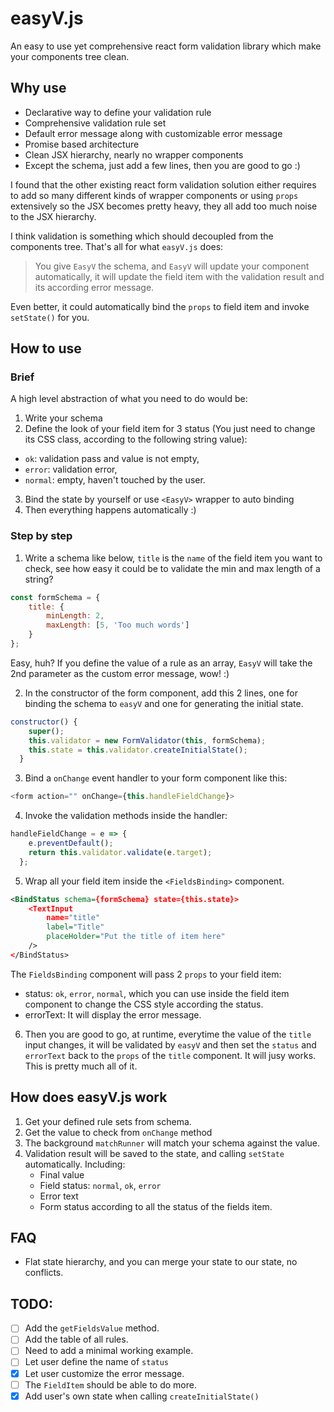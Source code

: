 # easyV.js

An easy to use yet comprehensive react form validation library which make your components tree clean.

## Why use

- Declarative way to define your validation rule
- Comprehensive validation rule set
- Default error message along with customizable error message
- Promise based architecture
- Clean JSX hierarchy, nearly no wrapper components
- Except the schema, just add a few lines, then you are good to go :)


I found that the other existing react form validation solution either requires to add so many different kinds of wrapper components or using `props` extensively so the JSX becomes pretty heavy, they all add too much noise to the JSX hierarchy.

I think validation is something which should decoupled from the components tree. That's all for what `easyV.js` does:

>You give `EasyV` the schema, and `EasyV` will update your component automatically, it will update the field item with the validation result and its according error message.

Even better, it could automatically bind the `props` to field item and invoke `setState()` for you.

## How to use

### Brief

A high level abstraction of what you need to do would be:

1. Write your schema
2. Define the look of your field item for 3 status (You just need to change its CSS class, according to the following string value):
 - `ok`: validation pass and value is not empty,
 - `error`: validation error,
 - `normal`: empty, haven't touched by the user.
3. Bind the state by yourself or use `<EasyV>` wrapper to auto binding
4. Then everything happens automatically :)

### Step by step

1.  Write a schema like below, `title` is the `name` of the field item you want to check, see how easy it could be to validate the min and max length of a string?

```javascript
const formSchema = {
    title: {
        minLength: 2,
        maxLength: [5, 'Too much words']
    }
};
```

Easy, huh? If you define the value of a rule as an array, `EasyV` will take the 2nd parameter as the custom error message, wow! :)

2. In the constructor of the form component, add this 2 lines, one for binding the schema to `easyV` and one for generating the initial state.

```javascript
constructor() {
    super();
    this.validator = new FormValidator(this, formSchema);
    this.state = this.validator.createInitialState();
  }
```

3. Bind a `onChange` event handler to your form component like this:

``` javascript
<form action="" onChange={this.handleFieldChange}>
```

4. Invoke the validation methods inside the handler:

```javascript
handleFieldChange = e => {
    e.preventDefault();
    return this.validator.validate(e.target);
  };
```

5. Wrap all your field item inside the `<FieldsBinding>` component.

```xml
<BindStatus schema={formSchema} state={this.state}>
    <TextInput
        name="title"
        label="Title"
        placeHolder="Put the title of item here"
    />
</BindStatus>
```

The `FieldsBinding` component will pass 2 `props` to your field item:

- status: `ok`, `error`, `normal`, which you can use inside the field item component to change the CSS style according the status.
- errorText: It will display the error message.

6. Then you are good to go, at runtime, everytime the value of the `title` input changes, it will be validated by `easyV` and then set the `status` and `errorText` back to the `props` of the `title` component. It will jusy works. This is pretty much all of it.

## How does easyV.js work

1. Get your defined rule sets from schema.
1. Get the value to check from `onChange` method
1. The background `matchRunner` will match your schema against the value.
1. Validation result will be saved to the state, and calling `setState` automatically. Including:
    - Final value
    - Field status: `normal`, `ok`, `error`
    - Error text
    - Form status according to all the status of the fields item.

## FAQ

- Flat state hierarchy, and you can merge your state to our state, no conflicts.

## TODO:
- [ ] Add the `getFieldsValue` method.
- [ ] Add the table of all rules.
- [ ] Need to add a minimal working example.
- [ ] Let user define the name of `status`
- [x] Let user customize the error message.
- [ ] The `FieldItem` should be able to do more.
- [x] Add user's own state when calling `createInitialState()`